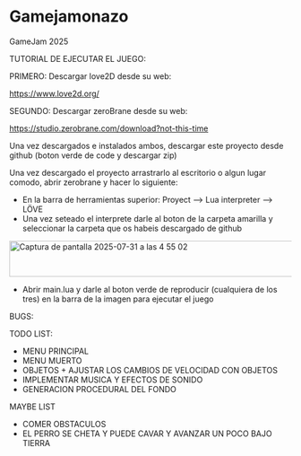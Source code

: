 # Gamejamonazo
GameJam 2025

TUTORIAL DE EJECUTAR EL JUEGO:

PRIMERO: Descargar love2D desde su web:

https://www.love2d.org/

SEGUNDO: Descargar zeroBrane desde su web:

https://studio.zerobrane.com/download?not-this-time

Una vez descargados e instalados ambos, descargar este proyecto desde github (boton verde de code y descargar zip)

Una vez descargado el proyecto arrastrarlo al escritorio o algun lugar comodo, abrir zerobrane y hacer lo siguiente:
- En la barra de herramientas superior: Proyect --> Lua interpreter --> LÖVE
- Una vez seteado el interprete darle al boton de la carpeta amarilla y seleccionar la carpeta que os habeis descargado de github

<img width="764" height="64" alt="Captura de pantalla 2025-07-31 a las 4 55 02" src="https://github.com/user-attachments/assets/2de52241-d980-4225-aec1-b25dd7aad787" />


- Abrir main.lua y darle al boton verde de reproducir (cualquiera de los tres) en la barra de la imagen para ejecutar el juego






BUGS: 


TODO LIST:
  - MENU PRINCIPAL
  - MENU MUERTO
  - OBJETOS + AJUSTAR LOS CAMBIOS DE VELOCIDAD CON OBJETOS
  - IMPLEMENTAR MUSICA Y EFECTOS DE SONIDO
  - GENERACION PROCEDURAL DEL FONDO


MAYBE LIST
  - COMER OBSTACULOS
  - EL PERRO SE CHETA Y PUEDE CAVAR Y AVANZAR UN POCO BAJO TIERRA
    
